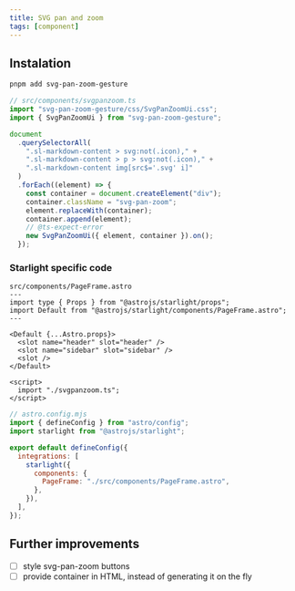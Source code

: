 ```yaml
---
title: SVG pan and zoom
tags: [component]
---
```


## Instalation

```bash title="Instal dependencies…"
pnpm add svg-pan-zoom-gesture
```

```ts
// src/components/svgpanzoom.ts
import "svg-pan-zoom-gesture/css/SvgPanZoomUi.css";
import { SvgPanZoomUi } from "svg-pan-zoom-gesture";

document
  .querySelectorAll(
    ".sl-markdown-content > svg:not(.icon)," +
    ".sl-markdown-content > p > svg:not(.icon)," +
    ".sl-markdown-content img[src$='.svg' i]"
  )
  .forEach((element) => {
    const container = document.createElement("div");
    container.className = "svg-pan-zoom";
    element.replaceWith(container);
    container.append(element);
    // @ts-expect-error
    new SvgPanZoomUi({ element, container }).on();
  });
```

### Starlight specific code

```astro
src/components/PageFrame.astro
---
import type { Props } from "@astrojs/starlight/props";
import Default from "@astrojs/starlight/components/PageFrame.astro";
---

<Default {...Astro.props}>
  <slot name="header" slot="header" />
  <slot name="sidebar" slot="sidebar" />
  <slot />
</Default>

<script>
  import "./svgpanzoom.ts";
</script>
```

```js
// astro.config.mjs
import { defineConfig } from "astro/config";
import starlight from "@astrojs/starlight";

export default defineConfig({
  integrations: [
    starlight({
      components: {
        PageFrame: "./src/components/PageFrame.astro",
      },
    }),
  ],
});
```

## Further improvements

- [ ] style svg-pan-zoom buttons
- [ ] provide container in HTML, instead of generating it on the fly
